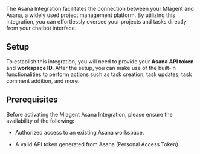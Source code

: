 The Asana Integration facilitates the connection between your Mlagent and Asana, a widely used project management platform. By utilizing this integration, you can effortlessly oversee your projects and tasks directly from your chatbot interface.

## Setup

To establish this integration, you will need to provide your **Asana API token** and **workspace ID**. After the setup, you can make use of the built-in functionalities to perform actions such as task creation, task updates, task comment addition, and more.

## Prerequisites

Before activating the Mlagent Asana Integration, please ensure the availability of the following:

- Authorized access to an existing Asana workspace.

- A valid API token generated from Asana (Personal Access Token).
